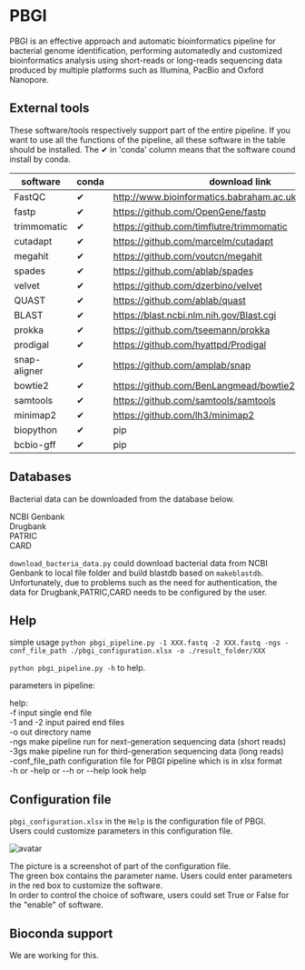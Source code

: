 # PBGI

PBGI is an effective approach and automatic bioinformatics pipeline for bacterial genome identification, performing automatedly and customized bioinformatics analysis using short-reads or long-reads sequencing data produced by multiple platforms such as Illumina, PacBio and Oxford Nanopore.  

## External tools
These software/tools respectively support part of the entire pipeline. If you want to use all the functions of the pipeline, all these software in the table should be installed.
The ✔ in 'conda' column means that the software cound install by conda.

|software|conda|download link|
|----|----|----|
|FastQC|✔|<http://www.bioinformatics.babraham.ac.uk/projects/fastqc/>|
|fastp|✔|<https://github.com/OpenGene/fastp>|
|trimmomatic|✔|<https://github.com/timflutre/trimmomatic>|
|cutadapt|✔|<https://github.com/marcelm/cutadapt>|
|megahit|✔|<https://github.com/voutcn/megahit>|
|spades|✔|<https://github.com/ablab/spades>|
|velvet|✔|<https://github.com/dzerbino/velvet>|
|QUAST|✔|<https://github.com/ablab/quast>|
|BLAST|✔|<https://blast.ncbi.nlm.nih.gov/Blast.cgi>|
|prokka|✔|<https://github.com/tseemann/prokka>|
|prodigal|✔|<https://github.com/hyattpd/Prodigal>|
|snap-aligner|✔|<https://github.com/amplab/snap>|
|bowtie2|✔|<https://github.com/BenLangmead/bowtie2>|
|samtools|✔|<https://github.com/samtools/samtools>|
|minimap2|✔|<https://github.com/lh3/minimap2>|
|biopython|✔|pip
|bcbio-gff|✔|pip

## Databases
Bacterial data can be downloaded from the database below.  

NCBI Genbank  
Drugbank  
PATRIC  
CARD  

```download_bacteria_data.py``` could download bacterial data from NCBI Genbank to local file folder and build blastdb based on ```makeblastdb```.  
Unfortunately, due to problems such as the need for authentication, the data for Drugbank,PATRIC,CARD needs to be configured by the user.  

## Help

simple usage
```python pbgi_pipeline.py -1 XXX.fastq -2 XXX.fastq -ngs -conf_file_path ./pbgi_configuration.xlsx -o ./result_folder/XXX```  

```python pbgi_pipeline.py -h``` to help.  

parameters in pipeline:  

help:  
-f input single end file  
-1 and -2 input paired end files  
-o out directory name  
-ngs make pipeline run for next-generation sequencing data (short reads)  
-3gs make pipeline run for third-generation sequencing data (long reads)  
-conf_file_path configuration file for PBGI pipeline which is in xlsx format  
-h or -help or --h or --help look help  

## Configuration file

```pbgi_configuration.xlsx``` in the ```Help``` is the configuration file of PBGI.  
Users could customize parameters in this configuration file.  

![avatar](./images/conf.png)  

The picture is a screenshot of part of the configuration file.  
The green box contains the parameter name. Users could enter parameters in the red box to customize the software.  
In order to control the choice of software, users could set True or False for the "enable" of software.

## Bioconda support

We are working for this.
<!-- 
## 主要测试菌种
肠杆菌属Enterobacteriaceae  
链球菌属Streptococcus spp.  
乳杆菌属Lactobacillus spp.  
幽门螺杆菌属Helicobacterpylori spp.  
白色念珠菌属Candida albicans spp.  
拟杆菌属Bacteroides spp.  
梭菌属Clostridium spp.  
肠球菌属Enterococcus spp.  
双歧杆菌属Bifidobacterium spp.  
真杆菌属Eubacterium spp.   -->
